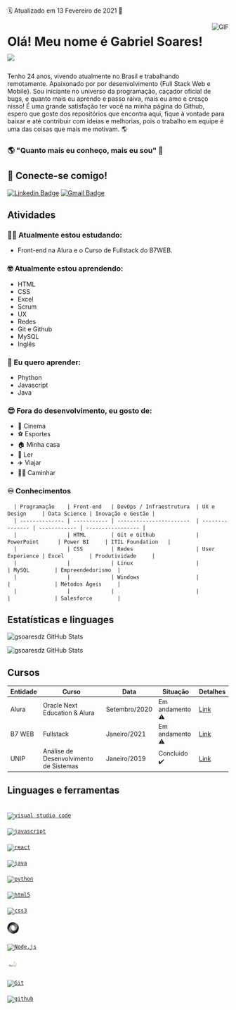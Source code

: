 <!-- https://emojipedia.org/ -->
:spiral_calendar: Atualizado em 13 Fevereiro de 2021 💎

<img align="right" alt="GIF" height="190px" src="https://media.giphy.com/media/GnTHlXYp08VDJllWj7/giphy.gif" />

# Olá! Meu nome é Gabriel Soares! <img src="https://github.com/blackcater/blackcater/raw/master/images/Hi.gif" height="32" />
Tenho 24 anos, vivendo atualmente no Brasil e trabalhando remotamente. Apaixonado por por desenvolvimento {Full Stack Web e Mobile}. Sou iniciante no universo da programação, caçador oficial de bugs, e quanto mais eu aprendo e passo raiva, mais eu amo e cresço nisso! É uma grande satisfação ter você na minha página do Github, espero que goste dos repositórios que encontra aqui, fique à vontade para baixar e até contribuir com ideias e melhorias, pois o trabalho em equipe é uma das coisas que mais me motivam. :earth_americas:

### 🌎 "Quanto mais eu conheço, mais eu sou" 🧠

## 🔗 Conecte-se comigo!  
[![Linkedin Badge](https://img.shields.io/badge/-LinkedIn-blue?style=flat-square&logo=Linkedin&logoColor=white&link=https://https://www.linkedin.com/in/gsoaresdesouza//)](https://www.linkedin.com/in/gsoaresdesouza//)
[![Gmail Badge](https://img.shields.io/badge/-Gmail-c14438?style=flat-square&logo=Gmail&logoColor=white&link=mailto:gsoaresdesouza@gmail.com)](mailto:gsoaresdesouza@gmail.com)

## Atividades

  ### 👨‍💻 Atualmente estou estudando: 
  - Front-end na Alura e o Curso de Fullstack do B7WEB.

  ### :nerd_face: Atualmente estou aprendendo:
  - HTML 
  - CSS
  - Excel
  - Scrum
  - UX
  - Redes
  - Git e Github
  - MySQL
  - Inglês

  ### :thinking: Eu quero aprender:
  - Phython
  - Javascript
  - Java

  ### 😎 Fora do desenvolvimento, eu gosto de:
  - :cinema: Cinema
  - ⚽ Esportes
  - :house: Minha casa
  - :blue_book: Ler
  - :airplane: Viajar
  - 🏃‍♂️ Caminhar
  
  ### :infinity: Conhecimentos

      | Programação    | Front-end   | DevOps / Infraestrutura  | UX e Design     | Data Science | Inovação e Gestão | 
      | -------------- | ----------- | -----------------------  | --------------- | ------------ | ----------------- |
      |                | HTML        | Git e Github             | PowerPoint      | Power BI     | ITIL Foundation   |
      |                | CSS         | Redes                    | User Experience | Excel        | Produtividade     |
      |                |             | Linux                    |                 | MySQL        | Empreendedorismo  |
      |                |             | Windows                  |                 |              | Métodos Ágeis     |
      |                |             |                          |                 |              | Salesforce        |

## Estatísticas e linguages
![gsoaresdz GitHub Stats](https://github-readme-stats.vercel.app/api?username=gsoaresdz&show_icons=true)

![gsoaresdz GitHub Stats](https://github-readme-stats.vercel.app/api/top-langs/?username=gsoaresdz&show_icons=true)

## Cursos
| Entidade | Curso | Data | Situação | Detalhes |
| -------- | ------- | --------- | -------- | ------- |
| Alura | Oracle Next Education & Alura | Setembro/2020 | Em andamento :warning: | <a href="https://github.com/gsoaresdz/Curso-Alura-e-Alura-Oracle-Next-Education">Link</a> |
| B7 WEB | Fullstack | Janeiro/2021 | Em andamento :warning: | <a href="https://github.com/gsoaresdz/Curso-B7Web">Link</a>
| UNIP | Análise de Desenvolvimento de Sistemas | Janeiro/2019 | Concluido :heavy_check_mark: | <a href="https://github.com/gsoaresdz/Faculdade-UNIP-ADS">Link</a>

## Linguages e ferramentas
[<code>
<img alt="visual studio code" width="26px" src="https://img.icons8.com/fluent/240/000000/visual-studio-code-2019.png" />
</code>](https://code.visualstudio.com/)
[<code>
<img alt="javascript" width="26px" src="https://img.icons8.com/color/240/000000/javascript.png" />
</code>](https://developer.mozilla.org/en-US/docs/Web/JavaScript)
[<code>
<img alt="react" width="26px" src="https://img.icons8.com/color/240/000000/react-native.png" />
</code>](https://reactjs.org/)
[<code>
<img alt="java" width="26px" src="https://img.icons8.com/color/240/000000/java-coffee-cup-logo.png">
</code>](https://docs.oracle.com/en/java/)
[<code>
<img alt="python" width="26px" src="https://img.icons8.com/color/240/000000/python.png">
</code>](https://www.python.org/)
[<code>
<img alt="html5" width="26px" src="https://img.icons8.com/color/240/000000/html-5.png">
</code>](https://developer.mozilla.org/en-US/docs/Web/HTML)
[<code>
<img alt="css3" width="26px" src="https://img.icons8.com/color/240/000000/css3.png">
</code>](https://developer.mozilla.org/en-US/docs/Web/CSS)
[<code>
<img alt="json" width="26px" src="https://raw.githubusercontent.com/github/explore/80688e429a7d4ef2fca1e82350fe8e3517d3494d/topics/json/json.png">
</code>](https://www.json.org/json-en.html)
[<code>
<img alt="Node.js" width="26px" src="https://img.icons8.com/color/240/000000/nodejs.png">
</code>](https://nodejs.org/en/)
[<code>
<img alt="MySQL" width="26px" src="https://raw.githubusercontent.com/github/explore/80688e429a7d4ef2fca1e82350fe8e3517d3494d/topics/mysql/mysql.png">
</code>](https://dev.mysql.com/)
[<code>
<img alt="Git" width="26px" src="https://img.icons8.com/color/240/000000/git.png">
</code>](https://git-scm.com/)
[<code>
<img alt="github" width="26px" src="https://img.icons8.com/ios-glyphs/240/000000/github.png">
</code>](https://github.com/)
